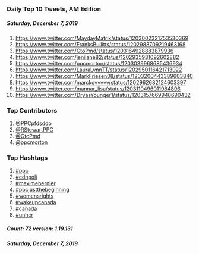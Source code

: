 ### Daily Top 10 Tweets, AM Edition
##### Saturday, December 7, 2019
 1) https://www.twitter.com/MaydayMatrix/status/1203002321753530369
 2) https://www.twitter.com/FranksBullitts/status/1202988709219463168
 3) https://www.twitter.com/GtoPmd/status/1203164928883879936
 4) https://www.twitter.com/jenilane82/status/1202935931092602882
 5) https://www.twitter.com/ppcmorton/status/1203039968685436934
 6) https://www.twitter.com/LauraLynnTT/status/1202950116421713922
 7) https://www.twitter.com/MarkFriesen08/status/1203200443389603840
 8) https://www.twitter.com/marckovvvvv/status/1202962682124603397
 9) https://www.twitter.com/mannar_lisa/status/1203110496011984896
10) https://www.twitter.com/DryasYounger1/status/1203157669948690432

### Top Contributors
  1) [@PPCpfdsddo](https://www.twitter.com/PPCpfdsddo)
  2) [@RStewartPPC](https://www.twitter.com/RStewartPPC)
  3) [@GtoPmd](https://www.twitter.com/GtoPmd)
  4) [@ppcmorton](https://www.twitter.com/ppcmorton)


### Top Hashtags

  1) [#ppc](https://www.twitter.com/hashtag/ppc)
  2) [#cdnpoli](https://www.twitter.com/hashtag/cdnpoli)
  3) [#maximebernier](https://www.twitter.com/hashtag/maximebernier)
  4) [#ppcjustthebeginning](https://www.twitter.com/hashtag/ppcjustthebeginning)
  5) [#womensrights](https://www.twitter.com/hashtag/womensrights)
  6) [#wakeupcanada](https://www.twitter.com/hashtag/wakeupcanada)
  7) [#canada](https://www.twitter.com/hashtag/canada)
  8) [#unhcr](https://www.twitter.com/hashtag/unhcr)

##### Count: 72	version: 1.19.131
##### Saturday, December 7, 2019

